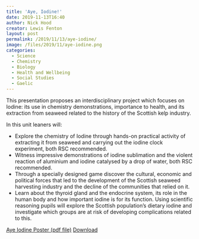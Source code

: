 ```yaml
---
title: 'Aye, Iodine!'
date: 2019-11-13T16:40
author: Nick Hood
creator: Lewis Fenton
layout: post
permalink: /2019/11/13/aye-iodine/
image: /files/2019/11/aye-iodine.png
categories:
  - Science
  - Chemistry
  - Biology
  - Health and Wellbeing
  - Social Studies
  - Gaelic
---
```


This presentation proposes an interdisciplinary project which focuses on Iodine: its use in chemistry demonstrations, importance to health, and its extraction from seaweed related to the history of the Scottish kelp industry. 

In this unit leaners will:

* Explore the chemistry of Iodine through hands-on practical activity of extracting it from seaweed and carrying out the iodine clock experiment, both RSC recommended.
* Witness impressive demonstrations of iodine sublimation and the violent reaction of aluminium and iodine catalysed by a drop of water, both RSC recommended.
* Through a specially designed game discover the cultural, economic and political forces that led to the development of the Scottish seaweed harvesting industry and the decline of the communities that relied on it.
* Learn about the thyroid gland and the endocrine system, its role in the human body and how important iodine is for its function. Using scientific reasoning pupils will explore the Scottish population’s dietary iodine and investigate which groups are at risk of developing complications related to this.

<a href="/files/2019/11/aye-iodine.pdf">Aye Iodine Poster (pdf file)</a> <a href="/files/2019/11/aye-iodine.pdf" class="btn btn-sm btn-default" download>Download</a>
